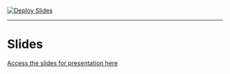 [![Deploy Slides](https://github.com/onlyidev/course_work_slides/actions/workflows/main.yaml/badge.svg?branch=master)](https://github.com/onlyidev/course_work_slides/actions/workflows/main.yaml)

---

# Slides

[Access the slides for presentation here](https://onlyidev.github.io/course_work_slides/)